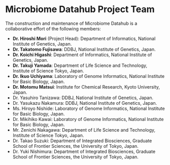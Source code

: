 # Microbiome Datahub Project Team
The construction and maintenance of Microbiome Datahub is a collaborative effort of the following members:

- **Dr. Hiroshi Mori** (Project Head): Department of Informatics, National Institute of Genetics, Japan.
- **Dr. Takatomo Fujisawa**: DDBJ, National Institute of Genetics, Japan.
- **Dr. Koichi Higashi**: Department of Informatics, National Institute of Genetics, Japan.
- **Dr. Takuji Yamada**: Department of Life Science and Technology, Institute of Science Tokyo, Japan.
- **Dr. Ikuo Uchiyama**: Laboratory of Genome Informatics, National Institute for Basic Biology, Japan.
- **Dr. Motomu Matsui**: Institute for Chemical Research, Kyoto University, Japan.
- Dr. Yasuhiro Tanizawa: DDBJ, National Institute of Genetics, Japan.
- Dr. Yasukazu Nakamura: DDBJ, National Institute of Genetics, Japan.
- Ms. Hiroyo Nishide: Laboratory of Genome Informatics, National Institute for Basic Biology, Japan.
- Dr. Mikihiko Kawai: Laboratory of Genome Informatics, National Institute for Basic Biology, Japan.
- Mr. Zenichi Nakagawa: Department of Life Science and Technology, Institute of Science Tokyo, Japan.
- Dr. Takao Suzuki: Department of Integrated Biosciences, Graduate School of Frontier Sciences, the University of Tokyo, Japan.
- Dr. Yuki Nishimura: Department of Integrated Biosciences, Graduate School of Frontier Sciences, the University of Tokyo, Japan.
